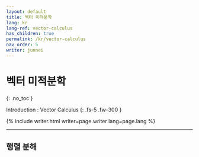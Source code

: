 ```yaml
---
layout: default
title: 벡터 미적분학
lang: kr
lang-ref: vector-calculus
has_children: true
permalink: /kr/vector-calculus
nav_order: 5
writer: junnei
---
```


# 벡터 미적분학
{: .no_toc }


Introduction : Vector Calculus
{: .fs-5 .fw-300 }


{% include writer.html writer=page.writer lang=page.lang %}

---

## 행렬 분해